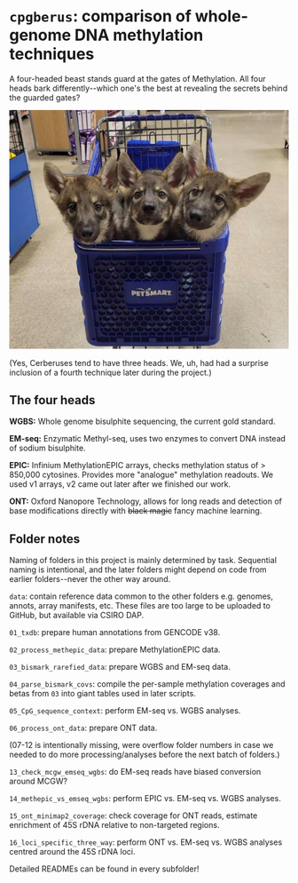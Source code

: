 # `cpgberus`: comparison of whole-genome DNA methylation techniques #

A four-headed beast stands guard at the gates of Methylation. All four heads bark differently--which one's the best at revealing the secrets behind the guarded gates?

![random cute dog picture sourced from the internet](cerberus.jpg)

(Yes, Cerberuses tend to have three heads. We, uh, had had a surprise inclusion of a fourth technique later during the project.)

## The four heads ##

**WGBS:** Whole genome bisulphite sequencing, the current gold standard.

**EM-seq:** Enzymatic Methyl-seq, uses two enzymes to convert DNA instead of sodium bisulphite.

**EPIC:** Infinium MethylationEPIC arrays, checks methylation status of > 850,000 cytosines. Provides more "analogue" methylation readouts. We used v1 arrays, v2 came out later after we finished our work.

**ONT:** Oxford Nanopore Technology, allows for long reads and detection of base modifications directly with ~~black magic~~ fancy machine learning.

## Folder notes ##

Naming of folders in this project is mainly determined by task. Sequential naming is intentional, and the later folders might depend on code from earlier folders--never the other way around.

`data`: contain reference data common to the other folders e.g. genomes, annots, array manifests, etc. These files are too large to be uploaded to GitHub, but available via CSIRO DAP.

`01_txdb`: prepare human annotations from GENCODE v38.

`02_process_methepic_data`: prepare MethylationEPIC data.

`03_bismark_rarefied_data`: prepare WGBS and EM-seq data.

`04_parse_bismark_covs`: compile the per-sample methylation coverages and betas from `03` into giant tables used in later scripts.

`05_CpG_sequence_context`: perform EM-seq vs. WGBS analyses.

`06_process_ont_data`: prepare ONT data.

(07-12 is intentionally missing, were overflow folder numbers in case we needed to do more processing/analyses before the next batch of folders.)

`13_check_mcgw_emseq_wgbs`: do EM-seq reads have biased conversion around MCGW?

`14_methepic_vs_emseq_wgbs`: perform EPIC vs. EM-seq vs. WGBS analyses.

`15_ont_minimap2_coverage`: check coverage for ONT reads, estimate enrichment of 45S rDNA relative to non-targeted regions.

`16_loci_specific_three_way`: perform ONT vs. EM-seq vs. WGBS analyses centred around the 45S rDNA loci.

Detailed READMEs can be found in every subfolder!
